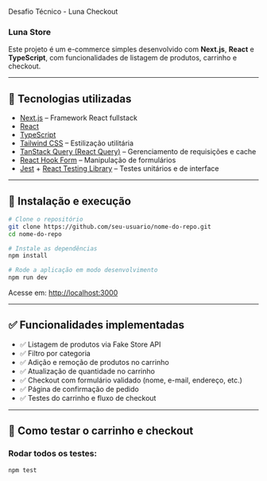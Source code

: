 Desafio Técnico - Luna Checkout

### Luna Store

Este projeto é um e-commerce simples desenvolvido com **Next.js**, **React** e **TypeScript**, com funcionalidades de listagem de produtos, carrinho e checkout.

---

## 🚀 Tecnologias utilizadas

- [Next.js](https://nextjs.org/) – Framework React fullstack
- [React](https://react.dev/)
- [TypeScript](https://www.typescriptlang.org/)
- [Tailwind CSS](https://tailwindcss.com/) – Estilização utilitária
- [TanStack Query (React Query)](https://tanstack.com/query) – Gerenciamento de requisições e cache
- [React Hook Form](https://react-hook-form.com/) – Manipulação de formulários
- [Jest](https://jestjs.io/) + [React Testing Library](https://testing-library.com/) – Testes unitários e de interface

---

## 🧰 Instalação e execução

```bash
# Clone o repositório
git clone https://github.com/seu-usuario/nome-do-repo.git
cd nome-do-repo

# Instale as dependências
npm install

# Rode a aplicação em modo desenvolvimento
npm run dev
```

Acesse em: [http://localhost:3000](http://localhost:3000)

---

## ✅ Funcionalidades implementadas

- ✅ Listagem de produtos via Fake Store API
- ✅ Filtro por categoria
- ✅ Adição e remoção de produtos no carrinho
- ✅ Atualização de quantidade no carrinho
- ✅ Checkout com formulário validado (nome, e-mail, endereço, etc.)
- ✅ Página de confirmação de pedido
- ✅ Testes do carrinho e fluxo de checkout

---

## 🧪 Como testar o carrinho e checkout

### Rodar todos os testes:

```bash
npm test
```
